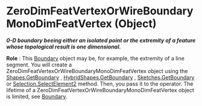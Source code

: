 # ZeroDimFeatVertexOrWireBoundaryMonoDimFeatVertex (Object)

**_0-D boundary beeing either an isolated point or the extremity of a feature whose topological result is one dimensional._**

**Role** : This [Boundary](../MecModInterfaces/interface_Boundary_14542.md) object may be, for example, the extremity of a line segment. You will create a ZeroDimFeatVertexOrWireBoundaryMonoDimFeatVertex object using the [Shapes.GetBoundary](../MecModInterfaces/interface_Shapes_8122.htm#GetBoundary) , [HybridShapes.GetBoundary](../MecModInterfaces/interface_HybridShapes_30836.htm#GetBoundary) , [Sketches.GetBoundary](../MecModInterfaces/interface_Sketches_14228.htm#GetBoundary) or [Selection.SelectElement2](../InfInterfaces/interface_Selection_18040.htm#SelectElement2) method. Then, you pass it to the operator. The lifetime of a ZeroDimFeatVertexOrWireBoundaryMonoDimFeatVertex object is limited, see [Boundary](../MecModInterfaces/interface_Boundary_14542.md).